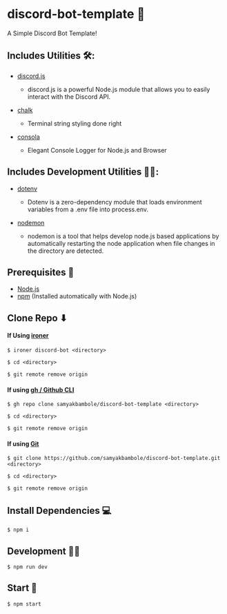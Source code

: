 # discord-bot-template 🚀

A Simple Discord Bot Template!

## Includes Utilities 🛠: 

* [discord.js](https://www.npmjs.com/package/discord.js)
     * discord.js is a powerful Node.js module that allows you to easily interact with the Discord API.

* [chalk](https://www.npmjs.com/package/chalk)
     * Terminal string styling done right

* [consola](https://www.npmjs.com/package/consola)
     * Elegant Console Logger for Node.js and Browser

## Includes Development Utilities 👨‍💻:

* [dotenv](https://www.npmjs.com/package/dotenv)
     * Dotenv is a zero-dependency module that loads environment variables from a .env file into process.env.

* [nodemon](https://www.npmjs.com/package/nodemon)
     * nodemon is a tool that helps develop node.js based applications by automatically restarting the node application when file changes in the directory are detected.

## Prerequisites 📄

* [Node.js](https://nodejs.org)
* [npm](https://npmjs.org) (Installed automatically with Node.js)

## Clone Repo ⬇

#### If Using [ironer](https://npmjs.org/package/ironer)
```
$ ironer discord-bot <directory>

$ cd <directory> 

$ git remote remove origin
```

#### If using [gh / Github CLI](https://cli.github.com/)
```
$ gh repo clone samyakbambole/discord-bot-template <directory>

$ cd <directory>

$ git remote remove origin
```

#### If using [Git](https://git-scm.com/)
```
$ git clone https://github.com/samyakbambole/discord-bot-template.git <directory>

$ cd <directory>

$ git remote remove origin
```

## Install Dependencies 💻

```
$ npm i
```

## Development 🐱‍💻
```
$ npm run dev
```

## Start 🚀
```
$ npm start
```
